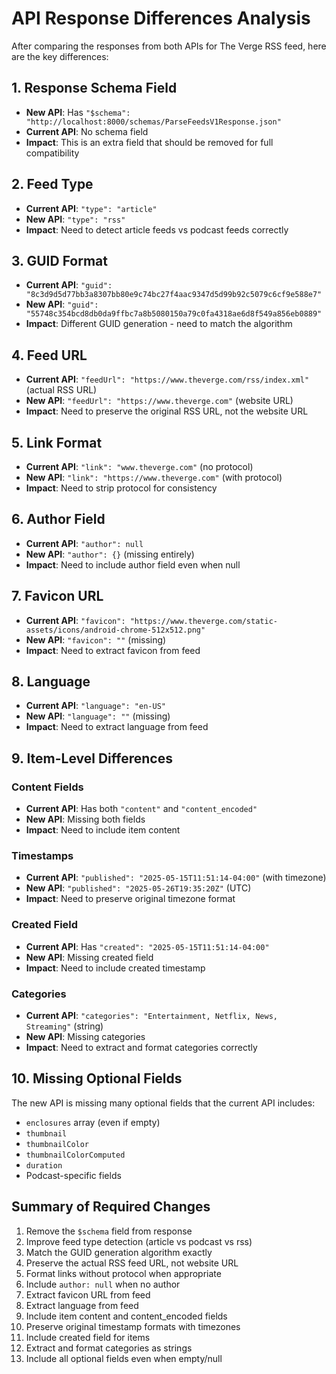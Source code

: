 # API Response Differences Analysis

After comparing the responses from both APIs for The Verge RSS feed, here are the key differences:

## 1. **Response Schema Field**
- **New API**: Has `"$schema": "http://localhost:8000/schemas/ParseFeedsV1Response.json"`
- **Current API**: No schema field
- **Impact**: This is an extra field that should be removed for full compatibility

## 2. **Feed Type**
- **Current API**: `"type": "article"`
- **New API**: `"type": "rss"`
- **Impact**: Need to detect article feeds vs podcast feeds correctly

## 3. **GUID Format**
- **Current API**: `"guid": "8c3d9d5d77bb3a8307bb80e9c74bc27f4aac9347d5d99b92c5079c6cf9e588e7"`
- **New API**: `"guid": "55748c354bcd8db0da9ffbc7a8b5080150a79c0fa4318ae6d8f549a856eb0889"`
- **Impact**: Different GUID generation - need to match the algorithm

## 4. **Feed URL**
- **Current API**: `"feedUrl": "https://www.theverge.com/rss/index.xml"` (actual RSS URL)
- **New API**: `"feedUrl": "https://www.theverge.com"` (website URL)
- **Impact**: Need to preserve the original RSS URL, not the website URL

## 5. **Link Format**
- **Current API**: `"link": "www.theverge.com"` (no protocol)
- **New API**: `"link": "https://www.theverge.com"` (with protocol)
- **Impact**: Need to strip protocol for consistency

## 6. **Author Field**
- **Current API**: `"author": null`
- **New API**: `"author": {}` (missing entirely)
- **Impact**: Need to include author field even when null

## 7. **Favicon URL**
- **Current API**: `"favicon": "https://www.theverge.com/static-assets/icons/android-chrome-512x512.png"`
- **New API**: `"favicon": ""` (missing)
- **Impact**: Need to extract favicon from feed

## 8. **Language**
- **Current API**: `"language": "en-US"`
- **New API**: `"language": ""` (missing)
- **Impact**: Need to extract language from feed

## 9. **Item-Level Differences**

### Content Fields
- **Current API**: Has both `"content"` and `"content_encoded"`
- **New API**: Missing both fields
- **Impact**: Need to include item content

### Timestamps
- **Current API**: `"published": "2025-05-15T11:51:14-04:00"` (with timezone)
- **New API**: `"published": "2025-05-26T19:35:20Z"` (UTC)
- **Impact**: Need to preserve original timezone format

### Created Field
- **Current API**: Has `"created": "2025-05-15T11:51:14-04:00"`
- **New API**: Missing created field
- **Impact**: Need to include created timestamp

### Categories
- **Current API**: `"categories": "Entertainment, Netflix, News, Streaming"` (string)
- **New API**: Missing categories
- **Impact**: Need to extract and format categories correctly

## 10. **Missing Optional Fields**
The new API is missing many optional fields that the current API includes:
- `enclosures` array (even if empty)
- `thumbnail`
- `thumbnailColor`
- `thumbnailColorComputed`
- `duration`
- Podcast-specific fields

## Summary of Required Changes

1. Remove the `$schema` field from response
2. Improve feed type detection (article vs podcast vs rss)
3. Match the GUID generation algorithm exactly
4. Preserve the actual RSS feed URL, not website URL
5. Format links without protocol when appropriate
6. Include `author: null` when no author
7. Extract favicon URL from feed
8. Extract language from feed
9. Include item content and content_encoded fields
10. Preserve original timestamp formats with timezones
11. Include created field for items
12. Extract and format categories as strings
13. Include all optional fields even when empty/null